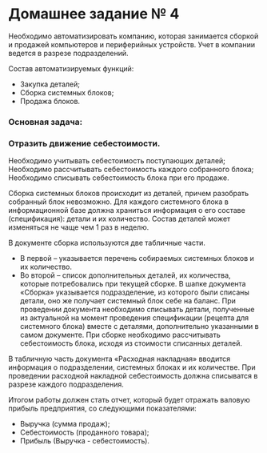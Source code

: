 # Домашнее задание № 4 #

Необходимо автоматизировать компанию, которая занимается сборкой и продажей компьютеров и периферийных устройств. 
Учет в компании ведется в разрезе подразделений.

Состав автоматизируемых функций:

- Закупка деталей;
- Сборка системных блоков;
- Продажа блоков.

### Основная задача: ###
### Отразить движение себестоимости. ###

Необходимо учитывать себестоимость поступающих деталей;
Необходимо рассчитывать себестоимость каждого собранного блока;
Необходимо списывать себестоимость блока при его продаже.

Сборка системных блоков происходит из деталей, причем разобрать собранный блок невозможно. 
Для каждого системного блока в информационной базе должна храниться информация о его составе (спецификация): детали и их количество. Состав деталей может изменяться не чаще чем 1 раз в неделю.

В документе сборка используются две табличные части. 
- В первой – указывается перечень собираемых системных блоков и их количество. 
- Во второй – список дополнительных  деталей, их количества, которые потребовались при текущей сборке.
В шапке документа «Сборка» указывается подразделение, из которого были списаны детали, оно же получает системный блок себе на баланс.
При проведении документа необходимо списывать детали, полученные из актуальной на момент проведения спецификации (рецепта для системного блока) вместе с деталями, дополнительно указанными в самом документе. 
При сборке необходимо рассчитывать себестоимость блока, исходя из стоимости списанных деталей.

В табличную часть  документа «Расходная накладная» вводится информация о подразделении, системных блоках и их количестве.
При проведении расходной накладной себестоимость должна списыватся в разрезе каждого подразделения.

Итогом работы должен стать отчет, который будет отражать валовую прибыль предприятия, со следующими показателями:

- Выручка (сумма продаж);
- Себестоимость (проданного товара);
- Прибыль (Выручка - себестоимость).